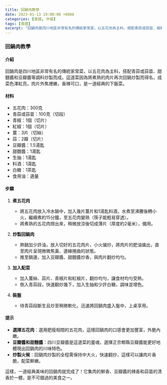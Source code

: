 ```yaml
---
title: 回鍋肉教學
date: 2023-01-13 19:00:00 +0800
categories: [食譜, 中餐]
tags: [食譜] 
excerpt: "回鍋肉是四川地區非常有名的傳統家常菜，以五花肉為主料，搭配青蒜或蒜苗、甜麵醬和豆瓣醬等調料炒製而成"
---
```


### 回鍋肉教學

#### 介紹
回鍋肉是四川地區非常有名的傳統家常菜，以五花肉為主料，搭配青蒜或蒜苗、甜麵醬和豆瓣醬等調料炒製而成。這道菜因為將煮熟的肉片再次回鍋炒製而得名，成菜色澤紅亮，肉片外焦裡嫩，香辣可口，是一道經典的下飯菜。

#### 材料
- 五花肉：300克
- 青蒜或蒜苗：100克（切段）
- 青椒：1個（切片）
- 紅椒：1個（切片）
- 薑：3片（切絲）
- 蒜：2瓣（切片）
- 豆瓣醬：1.5湯匙
- 甜麵醬：1湯匙
- 生抽：1湯匙
- 料酒：1湯匙
- 白糖：1茶匙
- 食用油：適量

#### 步驟

1. **煮五花肉**
   - 將五花肉放入冷水鍋中，加入幾片薑片和1湯匙料酒，水煮至沸騰後轉小火，繼續煮約15分鐘，至五花肉變熟（筷子能輕易穿透）。
   - 將煮熟的五花肉撈出來，稍微放涼後切成薄片（厚度約2毫米），備用。

2. **炒製回鍋肉**
   - 熱鍋加少許油，放入切好的五花肉片，小火煸炒，將肉片的肥油煸出，直至肉片呈現微微焦黃、邊緣捲曲的狀態。
   - 推至鍋邊，加入豆瓣醬、甜麵醬炒香，與肉片翻炒均勻。

3. **加入配菜**
   - 加入薑絲、蒜片、青椒片和紅椒片，翻炒均勻，讓食材均勻受熱。
   - 倒入青蒜段，快速翻炒幾下，加入生抽和少許白糖，調味並增色。

4. **裝盤**
   - 待青蒜段斷生且炒至稍微軟化，迅速將回鍋肉盛入盤中，上桌享用。

#### 提示
- **選擇五花肉**：選用肥瘦相間的五花肉，這樣回鍋肉的口感會更加豐富，外脆內嫩。
- **豆瓣醬和甜麵醬**：四川豆瓣醬是這道菜的靈魂，選擇正宗郫縣豆瓣醬能更好地體現出回鍋肉的川味特色。
- **炒製火候**：回鍋肉炒製的全程需保持中大火，快速翻炒，這樣可以讓肉片香脆，配菜鮮嫩。

這樣，一道經典美味的回鍋肉就完成了！它集肉的鮮香、豆瓣醬的辣香和蒜苗的清香於一體，是不可錯過的美食之一。
